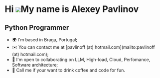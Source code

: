 Hi ![](https://user-images.githubusercontent.com/18350557/176309783-0785949b-9127-417c-8b55-ab5a4333674e.gif)My name is Alexey Pavlinov
=======================================================================================================================================

Python Programmer
-----------------

* 🌍  I'm based in Braga, Portugal;
* ✉️  You can contact me at [pavlinoff (at) hotmail.com](mailto:pavlinoff (at) hotmail.com);
* 🤝  I'm open to collaborating on LLM, High-load, Cloud, Perfomance, Software architecture;
* 🚀  Call me if your want to drink coffee and code for fun.
